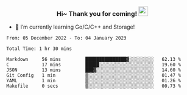 <h3 align="center">
    Hi~ Thank you for coming!
    <img src="https://media.giphy.com/media/hvRJCLFzcasrR4ia7z/giphy.gif" width="25px">
</h3>

<!--
**pineapple-man/pineapple-man** is a ✨ _special_ ✨ repository because its `README.md` (this file) appears on your GitHub profile.

Here are some ideas to get you started:
- 🔭 I’m currently working on ...
- 🤔 I’m looking for help with ...
- 💬 Ask me about ...
- 📫 How to reach me: ...
- 😄 Pronouns: ...
- ⚡ Fun fact: 
- 👯 I’m looking to collaborate on kubernetes
-->
- 🌱 I’m currently learning Go/C/C++ and Storage!

<!--START_SECTION:waka-->

```text
From: 05 December 2022 - To: 04 January 2023

Total Time: 1 hr 30 mins

Markdown     56 mins         ███████████████▓░░░░░░░░░   62.13 %
C            17 mins         █████░░░░░░░░░░░░░░░░░░░░   19.60 %
JSON         13 mins         ███▓░░░░░░░░░░░░░░░░░░░░░   14.60 %
Git Config   1 min           ▒░░░░░░░░░░░░░░░░░░░░░░░░   01.47 %
YAML         1 min           ▒░░░░░░░░░░░░░░░░░░░░░░░░   01.26 %
Makefile     0 secs          ▒░░░░░░░░░░░░░░░░░░░░░░░░   00.73 %
```

<!--END_SECTION:waka-->
